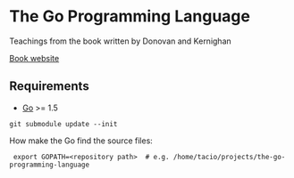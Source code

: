 # The Go Programming Language

Teachings from the book written by Donovan and Kernighan

[Book website](http://www.gopl.io/)

## Requirements
* [Go](https://golang.org/doc/install) >= 1.5

```shell
git submodule update --init
```

How make the Go find the source files:
```shell
 export GOPATH=<repository path>  # e.g. /home/tacio/projects/the-go-programming-language 
```